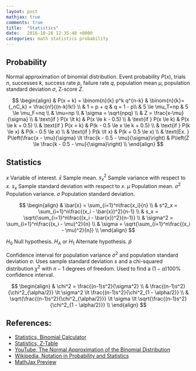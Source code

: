```yaml
---
layout: post
mathjax: true
comments: true
title:  "Statistics"
date:   2016-10-28 12:35:48 +0000
categories: math statistics probability
---
```

## Probability

Normal approximation of binomial distribution.
Event probability $P(x)$, trials $n$, successes $k$, success rate $p$, failure rate $q$,
population mean $\mu$, population standard deviation $\sigma$, Z-score $Z$.

$$
\begin{align}
& P(x = k) = \binom{n}{k} p^k q^{n-k} & \binom{n}{k}= {_nC_k} = \frac{n!}{(n-k)!k!} \\
& 1 = p + q & q = 1 - p\\
& 5 \le \mu_T=np & 5 \le \mu_F=nq \\
& \mu=np \\
& \sigma = \sqrt{npq}  \\
& Z = \frac{x-\mu}{\sigma} \\
& \text{if } P(x \lt k) & P(x \le k - 0.5) \\
& \text{if } P(x \le k) & P(x \le k + 0.5) \\
& \text{if } P(x = k) & P(k - 0.5 \le x \le k + 0.5) \\
& \text{if } P(k \le x) & P(k - 0.5 \le x) \\
& \text{if } P(k \lt x) & P(k + 0.5 \le x) \\
& \text{Ex. } P\left(\frac{x - \mu}{\sigma} \lt \frac{k - 0.5 - \mu}{\sigma}\right) & P\left(Z \le \frac{k - 0.5 - \mu}{\sigma}\right) \\
\end{align}
$$

## Statistics

$x$ Variable of interest.
$\bar{x}$ Sample mean.
$s^2_x$ Sample variance with respect to $x$.
$s_x$ Sample standard deviation with respect to $x$.
$\mu$ Population mean.
$\sigma^2$ Population variance.
$\sigma$ Population standard deviation.

$$
\begin{align}
& \bar{x} = \sum_{i=1}^n\frac{x_i}{n} \\
& s^2_x = \sum_{i=1}^n\frac{(x_i - \bar{x})^2}{n-1} \\
& s_x = \sqrt{\sum_{i=1}^n\frac{(x_i - \bar{x})^2}{n-1}} \\
& \sigma^2 = \sum_{i=1}^n\frac{(x_i - \mu)^2}{n} \\
& \sigma = \sqrt{\sum_{i=1}^n\frac{(x_i - \mu)^2}{n}} \\
\end{align}
$$

$H_0$ Null hypothesis.
$H_A$ or $H_1$ Alternate hypothesis.
$\hat{p}$

Confidence interval for population variance $\sigma^2$ and population standard deviation $\sigma$.
Uses sample standard deviation $s$ and a chi-squared distribution $\chi^2$ with $n-1$ degrees of freedom.
Used to find a $(1-\alpha)100\%$ confidence interval.

$$
\begin{align}
& \chi^2 = \frac{(n-1)s^2}{\sigma^2} \\
& \frac{(n-1)s^2}{\chi^2_{\alpha/2}} \lt \sigma^2 \lt \frac{(n-1)s^2}{\chi^2_{1 - \alpha/2}} \\
& \sqrt{\frac{(n-1)s^2}{\chi^2_{\alpha/2}}} \lt \sigma \lt \sqrt{\frac{(n-1)s^2}{\chi^2_{1 - \alpha/2}}} \\
\end{align}
$$

## References:

- [Statistics, Binomial Calculator][statistics-binomial-calculator]
- [Statistics, Z-Table][statistics-z-table]
- [YouTube, The Normal Approximation of the Binomial Distribution][youtube-normal-binomial]
- [Wikipedia, Notation in Probability and Statistics][wikipedia-notation]
- [MathJax Preview][mathjax-preview]

[statistics-binomial-calculator]: http://stattrek.com/online-calculator/binomial.aspx
[statistics-z-table]: http://www.sjsu.edu/faculty/gerstman/EpiInfo/z-table.htm
[youtube-normal-binomial]: https://www.youtube.com/watch?v=k9nRcadQYsU
[wikipedia-notation]: https://en.wikipedia.org/wiki/Notation_in_probability_and_statistics
[mathjax-preview]: https://cdn.mathjax.org/mathjax/latest/test/sample-dynamic-2.html

